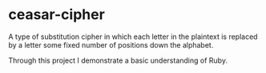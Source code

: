# ceasar-cipher

A type of substitution cipher in which each letter in the plaintext is replaced by a letter some fixed number of positions down the alphabet.

Through this project I demonstrate a basic understanding of Ruby.